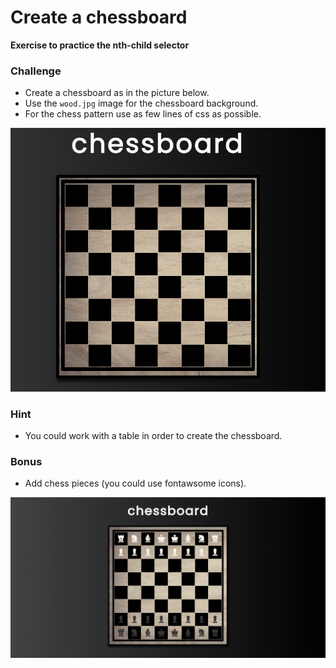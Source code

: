 # Create a chessboard

**Exercise to practice the nth-child selector**

### Challenge

- Create a chessboard as in the picture below.
- Use the `wood.jpg` image for the chessboard background.
- For the chess pattern use as few lines of css as possible.

![mock](/img/board.png)

### Hint

- You could work with a table in order to create the chessboard.

### Bonus

- Add chess pieces (you could use fontawsome icons).

![mock](/img/chess.jpeg)
